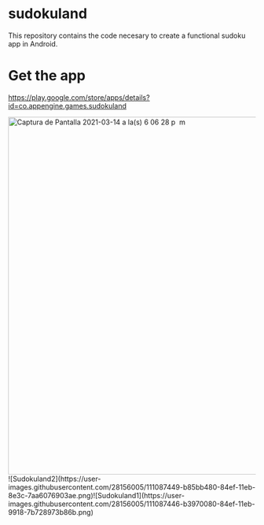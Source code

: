 # sudokuland
This repository contains the code necesary to create a functional sudoku app in Android.

# Get the app
https://play.google.com/store/apps/details?id=co.appengine.games.sudokuland

<img width="727" alt="Captura de Pantalla 2021-03-14 a la(s) 6 06 28 p  m" src="https://user-images.githubusercontent.com/28156005/111087528-15f00100-84f0-11eb-84a4-b4d6e3843f4c.png">
![Sudokuland2](https://user-images.githubusercontent.com/28156005/111087449-b85bb480-84ef-11eb-8e3c-7aa6076903ae.png)![Sudokuland1](https://user-images.githubusercontent.com/28156005/111087446-b3970080-84ef-11eb-9918-7b728973b86b.png)




